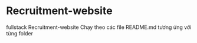 # Recruitment-website
fullstack Recruitment-website
Chạy theo các file README.md tương ứng với từng folder
